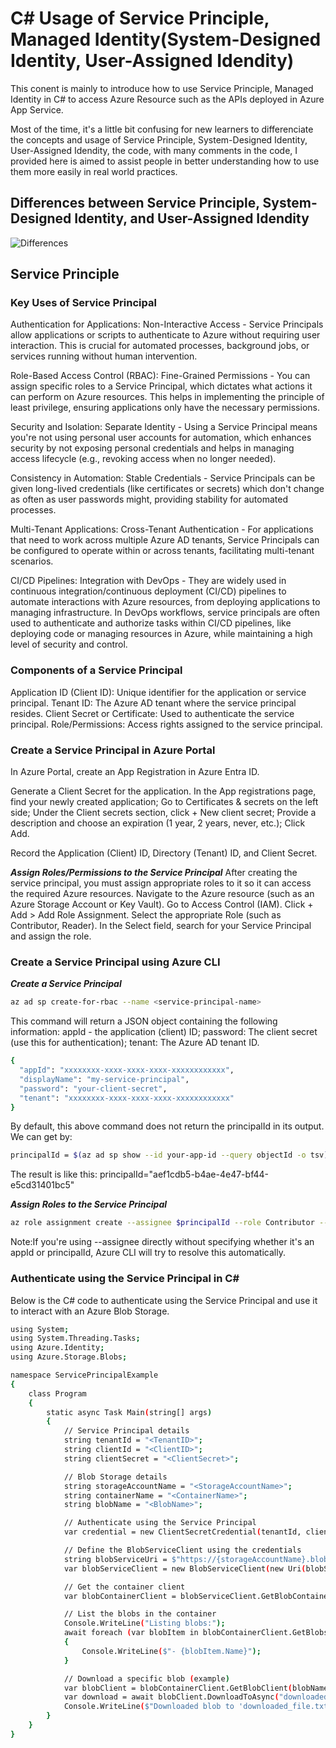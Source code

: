 # C# Usage of Service Principle, Managed Identity(System-Designed Identity, User-Assigned Idendity)
This conent is mainly to introduce how to use Service Principle, Managed Identity in C# to access Azure Resource such as the APIs deployed in Azure App Service.

Most of the time, it's a little bit confusing for new learners to differenciate the concepts and usage of Service Principle, System-Designed Identity, User-Assigned Idendity, the code, with many comments in the code, I provided here is aimed to assist people in better understanding how to use them more easily in real world practices.

## Differences between Service Principle, System-Designed Identity, and User-Assigned Idendity
![Differences](https://lh3.googleusercontent.com/pw/AP1GczNeiJJP4umW-ufGg9TvOfGQYRg5MBBOU4doIPNTrywJJ8Djox22Ip_KZDWaYILoHBOKV-iAX8tsX4QU1GUv8XhIxfIMwiT0mvChtUFgnzOBW9b0TjkIGBU8RwDjSu7T3g6hXSht7w1glFPnhScfvBU=w1165-h548-s-no-gm?authuser=0)

## Service Principle
### Key Uses of Service Principal
Authentication for Applications: Non-Interactive Access - Service Principals allow applications or scripts to authenticate to Azure without requiring user interaction. This is crucial for automated processes, background jobs, or services running without human intervention.

Role-Based Access Control (RBAC): Fine-Grained Permissions - You can assign specific roles to a Service Principal, which dictates what actions it can perform on Azure resources. This helps in implementing the principle of least privilege, ensuring applications only have the necessary permissions.

Security and Isolation: Separate Identity - Using a Service Principal means you're not using personal user accounts for automation, which enhances security by not exposing personal credentials and helps in managing access lifecycle (e.g., revoking access when no longer needed).

Consistency in Automation: Stable Credentials - Service Principals can be given long-lived credentials (like certificates or secrets) which don't change as often as user passwords might, providing stability for automated processes.

Multi-Tenant Applications: Cross-Tenant Authentication - For applications that need to work across multiple Azure AD tenants, Service Principals can be configured to operate within or across tenants, facilitating multi-tenant scenarios.

CI/CD Pipelines: Integration with DevOps - They are widely used in continuous integration/continuous deployment (CI/CD) pipelines to automate interactions with Azure resources, from deploying applications to managing infrastructure. In DevOps workflows, service principals are often used to authenticate and authorize tasks within CI/CD pipelines, like deploying code or managing resources in Azure, while maintaining a high level of security and control.

### Components of a Service Principal
Application ID (Client ID): Unique identifier for the application or service principal.
Tenant ID: The Azure AD tenant where the service principal resides.
Client Secret or Certificate: Used to authenticate the service principal.
Role/Permissions: Access rights assigned to the service principal.

### Create a Service Principal in Azure Portal
In Azure Portal, create an App Registration in Azure Entra ID.

Generate a Client Secret for the application. In the App registrations page, find your newly created application; Go to Certificates & secrets on the left side; Under the Client secrets section, click + New client secret; Provide a description and choose an expiration (1 year, 2 years, never, etc.); Click Add.

Record the Application (Client) ID, Directory (Tenant) ID, and Client Secret.

***Assign Roles/Permissions to the Service Principal***
After creating the service principal, you must assign appropriate roles to it so it can access the required Azure resources. Navigate to the Azure resource (such as an Azure Storage Account or Key Vault). Go to Access Control (IAM). Click + Add > Add Role Assignment. Select the appropriate Role (such as Contributor, Reader). In the Select field, search for your Service Principal and assign the role.

### Create a Service Principal using Azure CLI
***Create a Service Principal***
```sh
az ad sp create-for-rbac --name <service-principal-name>
```
This command will return a JSON object containing the following information: appId - the application (client) ID; password: The client secret (use this for authentication); tenant: The Azure AD tenant ID.
```sh
{
  "appId": "xxxxxxxx-xxxx-xxxx-xxxx-xxxxxxxxxxxx",
  "displayName": "my-service-principal",
  "password": "your-client-secret",
  "tenant": "xxxxxxxx-xxxx-xxxx-xxxx-xxxxxxxxxxxx"
}
```

By default, this above command does not return the principalId in its output. We can get by:
```sh
principalId = $(az ad sp show --id your-app-id --query objectId -o tsv)
```
The result is like this: principalId="aef1cdb5-b4ae-4e47-bf44-e5cd31401bc5"

***Assign Roles to the Service Principal***
```sh
az role assignment create --assignee $principalId --role Contributor --scope /subscriptions/<subscription-id>/resourceGroups/<resource-group-name>/providers/Microsoft.Web/sites/<app-service-name>
```
Note:If you're using --assignee directly without specifying whether it's an appId or principalId, Azure CLI will try to resolve this automatically.

### Authenticate using the Service Principal in C#
Below is the C# code to authenticate using the Service Principal and use it to interact with an Azure Blob Storage.
```sh
using System;
using System.Threading.Tasks;
using Azure.Identity;
using Azure.Storage.Blobs;

namespace ServicePrincipalExample
{
    class Program
    {
        static async Task Main(string[] args)
        {
            // Service Principal details
            string tenantId = "<TenantID>";
            string clientId = "<ClientID>";
            string clientSecret = "<ClientSecret>";

            // Blob Storage details
            string storageAccountName = "<StorageAccountName>";
            string containerName = "<ContainerName>";
            string blobName = "<BlobName>";

            // Authenticate using the Service Principal
            var credential = new ClientSecretCredential(tenantId, clientId, clientSecret);

            // Define the BlobServiceClient using the credentials
            string blobServiceUri = $"https://{storageAccountName}.blob.core.windows.net";
            var blobServiceClient = new BlobServiceClient(new Uri(blobServiceUri), credential);

            // Get the container client
            var blobContainerClient = blobServiceClient.GetBlobContainerClient(containerName);

            // List the blobs in the container
            Console.WriteLine("Listing blobs:");
            await foreach (var blobItem in blobContainerClient.GetBlobsAsync())
            {
                Console.WriteLine($"- {blobItem.Name}");
            }

            // Download a specific blob (example)
            var blobClient = blobContainerClient.GetBlobClient(blobName);
            var download = await blobClient.DownloadToAsync("downloaded_file.txt");
            Console.WriteLine($"Downloaded blob to 'downloaded_file.txt'");
        }
    }
}
```
